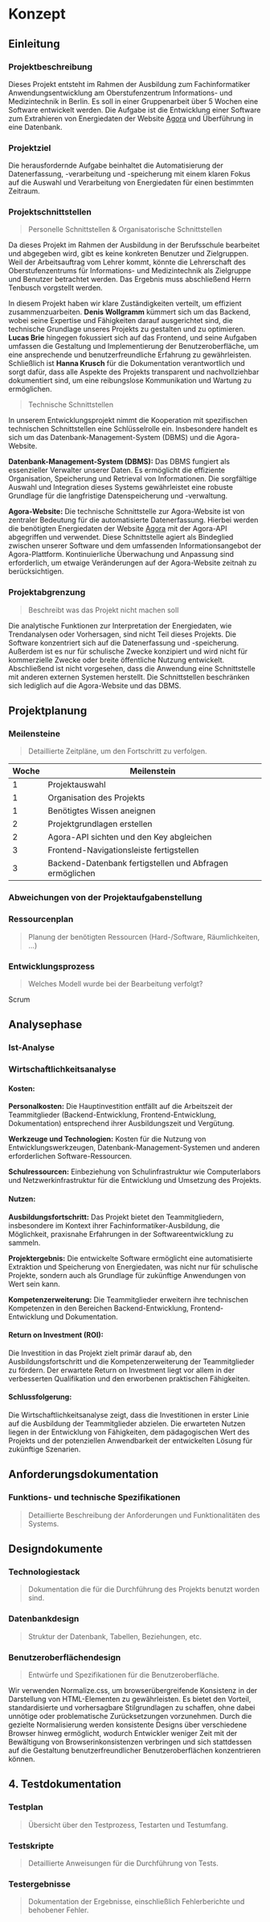 # Konzept
## Einleitung
### Projektbeschreibung
Dieses Projekt entsteht im Rahmen der Ausbildung zum Fachinformatiker Anwendungsentwicklung am Oberstufenzentrum Informations- und Medizintechnik in Berlin. Es soll in einer Gruppenarbeit über 5 Wochen eine Software entwickelt werden. Die Aufgabe ist die Entwicklung einer Software zum Extrahieren von Energiedaten der Website [Agora](https://www.agora-energiewende.de/service/agorameter/) und Überführung in eine Datenbank.

### Projektziel
Die herausfordernde Aufgabe beinhaltet die Automatisierung der Datenerfassung, -verarbeitung und -speicherung mit einem klaren Fokus auf die Auswahl und Verarbeitung von Energiedaten für einen bestimmten Zeitraum.

### Projektschnittstellen
> Personelle Schnittstellen & Organisatorische Schnittstellen

Da dieses Projekt im Rahmen der Ausbildung in der Berufsschule bearbeitet und abgegeben wird, gibt es keine konkreten Benutzer und Zielgruppen. Weil der Arbeitsauftrag vom Lehrer kommt, könnte die Lehrerschaft des Oberstufenzentrums für Informations- und Medizintechnik als Zielgruppe und Benutzer betrachtet werden. Das Ergebnis muss abschließend Herrn Tenbusch vorgstellt werden.

In diesem Projekt haben wir klare Zuständigkeiten verteilt, um effizient zusammenzuarbeiten. **Denis Wollgramm** kümmert sich um das Backend, wobei seine Expertise und Fähigkeiten darauf ausgerichtet sind, die technische Grundlage unseres Projekts zu gestalten und zu optimieren. **Lucas Brie** hingegen fokussiert sich auf das Frontend, und seine Aufgaben umfassen die Gestaltung und Implementierung der Benutzeroberfläche, um eine ansprechende und benutzerfreundliche Erfahrung zu gewährleisten. Schließlich ist **Hanna Krusch** für die Dokumentation verantwortlich und sorgt dafür, dass alle Aspekte des Projekts transparent und nachvollziehbar dokumentiert sind, um eine reibungslose Kommunikation und Wartung zu ermöglichen.

> Technische Schnittstellen

In unserem Entwicklungsprojekt nimmt die Kooperation mit spezifischen technischen Schnittstellen eine Schlüsselrolle ein. Insbesondere handelt es sich um das Datenbank-Management-System (DBMS) und die Agora-Website.

**Datenbank-Management-System (DBMS):**
Das DBMS fungiert als essenzieller Verwalter unserer Daten. Es ermöglicht die effiziente Organisation, Speicherung und Retrieval von Informationen. Die sorgfältige Auswahl und Integration dieses Systems gewährleistet eine robuste Grundlage für die langfristige Datenspeicherung und -verwaltung.

**Agora-Website:**
Die technische Schnittstelle zur Agora-Website ist von zentraler Bedeutung für die automatisierte Datenerfassung. Hierbei werden die benötigten Energiedaten der Website [Agora](https://www.agora-energiewende.de/service/agorameter/) mit der Agora-API abgegriffen und verwendet. Diese Schnittstelle agiert als Bindeglied zwischen unserer Software und dem umfassenden Informationsangebot der Agora-Plattform. Kontinuierliche Überwachung und Anpassung sind erforderlich, um etwaige Veränderungen auf der Agora-Website zeitnah zu berücksichtigen.

### Projektabgrenzung
> Beschreibt was das Projekt nicht machen soll

Die analytische Funktionen zur Interpretation der Energiedaten, wie Trendanalysen oder Vorhersagen, sind nicht Teil dieses Projekts. Die Software konzentriert sich auf die Datenerfassung und -speicherung. Außerdem ist es nur für schulische Zwecke konzipiert und wird nicht für kommerzielle Zwecke oder breite öffentliche Nutzung entwickelt. Abschließend ist nicht vorgesehen, dass die Anwendung eine Schnittstelle mit anderen externen Systemen herstellt. Die Schnittstellen beschränken sich lediglich auf die Agora-Website und das DBMS.

## Projektplanung
### Meilensteine
> Detaillierte Zeitpläne, um den Fortschritt zu verfolgen.

| Woche  | Meilenstein
| --- | --- |
| 1  | Projektauswahl  |
| 1  | Organisation des Projekts  |
| 1  | Benötigtes Wissen aneignen  |
| 2  | Projektgrundlagen erstellen  |
| 2  | Agora-API sichten und den Key abgleichen  |
| 3  | Frontend-Navigationsleiste fertigstellen  |
| 3  | Backend-Datenbank fertigstellen und Abfragen ermöglichen  |

### Abweichungen von der Projektaufgabenstellung

### Ressourcenplan
> Planung der benötigten Ressourcen (Hard-/Software, Räumlichkeiten, ...)

### Entwicklungsprozess
> Welches Modell wurde bei der Bearbeitung verfolgt?

Scrum

## Analysephase
### Ist-Analyse

### Wirtschaftlichkeitsanalyse
#### Kosten:
**Personalkosten:** Die Hauptinvestition entfällt auf die Arbeitszeit der Teammitglieder (Backend-Entwicklung, Frontend-Entwicklung, Dokumentation) entsprechend ihrer Ausbildungszeit und Vergütung.

**Werkzeuge und Technologien:** Kosten für die Nutzung von Entwicklungswerkzeugen, Datenbank-Management-Systemen und anderen erforderlichen Software-Ressourcen.

**Schulressourcen:** Einbeziehung von Schulinfrastruktur wie Computerlabors und Netzwerkinfrastruktur für die Entwicklung und Umsetzung des Projekts.

#### Nutzen:
**Ausbildungsfortschritt:** Das Projekt bietet den Teammitgliedern, insbesondere im Kontext ihrer Fachinformatiker-Ausbildung, die Möglichkeit, praxisnahe Erfahrungen in der Softwareentwicklung zu sammeln.

**Projektergebnis:** Die entwickelte Software ermöglicht eine automatisierte Extraktion und Speicherung von Energiedaten, was nicht nur für schulische Projekte, sondern auch als Grundlage für zukünftige Anwendungen von Wert sein kann.

**Kompetenzerweiterung:** Die Teammitglieder erweitern ihre technischen Kompetenzen in den Bereichen Backend-Entwicklung, Frontend-Entwicklung und Dokumentation.

#### Return on Investment (ROI):
Die Investition in das Projekt zielt primär darauf ab, den Ausbildungsfortschritt und die Kompetenzerweiterung der Teammitglieder zu fördern. Der erwartete Return on Investment liegt vor allem in der verbesserten Qualifikation und den erworbenen praktischen Fähigkeiten.

#### Schlussfolgerung:
Die Wirtschaftlichkeitsanalyse zeigt, dass die Investitionen in erster Linie auf die Ausbildung der Teammitglieder abzielen. Die erwarteten Nutzen liegen in der Entwicklung von Fähigkeiten, dem pädagogischen Wert des Projekts und der potenziellen Anwendbarkeit der entwickelten Lösung für zukünftige Szenarien.

## Anforderungsdokumentation
### Funktions- und technische Spezifikationen 
> Detaillierte Beschreibung der Anforderungen und Funktionalitäten des Systems.

## Designdokumente
### Technologiestack
> Dokumentation die für die Durchführung des Projekts benutzt worden sind.

### Datenbankdesign 
> Struktur der Datenbank, Tabellen, Beziehungen, etc.

### Benutzeroberflächendesign 
> Entwürfe und Spezifikationen für die Benutzeroberfläche.

Wir verwenden Normalize.css, um browserübergreifende Konsistenz in der Darstellung von HTML-Elementen zu gewährleisten. Es bietet den Vorteil, standardisierte und vorhersagbare Stilgrundlagen zu schaffen, ohne dabei unnötige oder problematische Zurücksetzungen vorzunehmen. Durch die gezielte Normalisierung werden konsistente Designs über verschiedene Browser hinweg ermöglicht, wodurch Entwickler weniger Zeit mit der Bewältigung von Browserinkonsistenzen verbringen und sich stattdessen auf die Gestaltung benutzerfreundlicher Benutzeroberflächen konzentrieren können.

## 4. Testdokumentation
### Testplan
> Übersicht über den Testprozess, Testarten und Testumfang.

### Testskripte
> Detaillierte Anweisungen für die Durchführung von Tests.

### Testergebnisse 
> Dokumentation der Ergebnisse, einschließlich Fehlerberichte und behobener Fehler.
